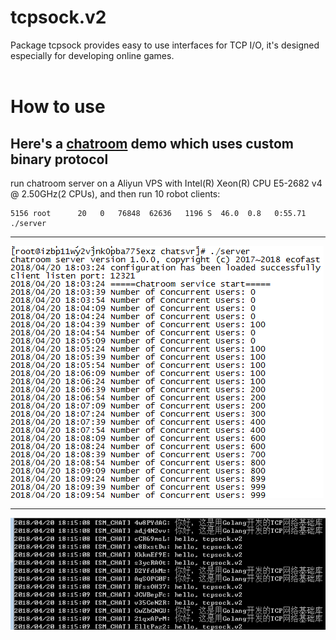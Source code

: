 # tcpsock.v2
Package tcpsock provides easy to use interfaces for TCP I/O, it's designed especially for developing online games.</br></br>

# How to use</br>
## Here's a [chatroom](https://github.com/ecofast/tcpsock.v2/tree/master/samples/chatroom) demo which uses custom binary protocol</br>
run chatroom server on a Aliyun VPS with Intel(R) Xeon(R) CPU E5-2682 v4 @ 2.50GHz(2 CPUs), and then run 10 robot clients:</br>
```shell
5156 root      20   0   76848  62636   1196 S  46.0  0.8   0:55.71 ./server
```
*****
![image](https://github.com/ecofast/tcpsock.v2/blob/master/samples/chatroom/server/server.png)</br>
*****
![image](https://github.com/ecofast/tcpsock.v2/blob/master/samples/chatroom/server/client.png)</br>
